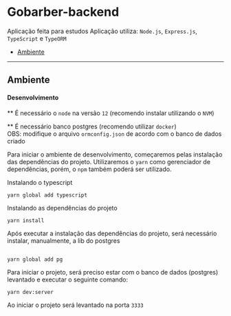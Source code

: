 # Gobarber-backend
Aplicação feita para estudos
Aplicação utiliza: `Node.js`, `Express.js`, `TypeScript` e `TypeORM`

* [Ambiente](#development-environment)

-----

## Ambiente

#### Desenvolvimento

** É necessário o `node` na versão `12` (recomendo instalar utilizando o `NVM`)

** É necessário banco postgres (recomendo utilizar `docker`)  
   OBS: modifique o arquivo `ormconfig.json` de acordo com o banco de dados criado

Para iniciar o ambiente de desenvolvimento, começaremos pelas instalação das dependências do projeto.
Utilizaremos o `yarn` como gerenciador de dependências, porém, o `npm` também poderá ser utilizado.

Instalando o typescript
```
yarn global add typescript
```

Instalando as dependências do projeto


```
yarn install
```

Após executar a instalação das dependências do projeto, será necessário instalar, manualmente, a lib do postgres

```

yarn global add pg
```

Para iniciar o projeto, será preciso estar com o banco de dados (postgres) levantado e executar o seguinte comando:
```
yarn dev:server
```

Ao iniciar o projeto será levantado na porta `3333`
